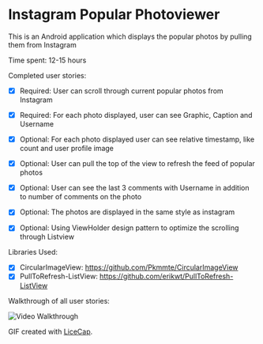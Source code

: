 # Instagram Popular Photoviewer

This is an Android application which displays the popular photos by pulling them from Instagram

Time spent: 12-15 hours

Completed user stories:

* [x] Required: User can scroll through current popular photos from Instagram
* [x] Required: For each photo displayed, user can see Graphic, Caption and Username

* [x] Optional: For each photo displayed user can see relative timestamp, like count and user profile image
* [x] Optional: User can pull the top of the view to refresh the feed of popular photos
* [x] Optional: User can see the last 3 comments with Username in addition to number of comments on the photo
* [x] Optional: The photos are displayed in the same style as instagram
* [x] Optional: Using ViewHolder design pattern to optimize the scrolling through Listview

Libraries Used:
* [x] CircularImageView: https://github.com/Pkmmte/CircularImageView
* [x] PullToRefresh-ListView: https://github.com/erikwt/PullToRefresh-ListView
 
Walkthrough of all user stories:

![Video Walkthrough](InstagramViewer.gif)

GIF created with [LiceCap](http://www.cockos.com/licecap/).
